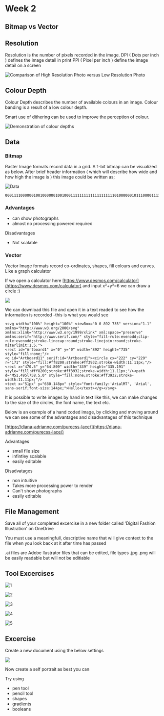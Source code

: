 # Week 2

## Bitmap vs Vector

## Resolution

Resolution is the number of pixels recorded in the image.  DPI \( Dots per inch \) defines the image detail in print PPI \( Pixel per inch \) define the image detail on a screen

![Comparison of High Resolution Photo versus Low Resolution Photo](https://ccideas.com/wp-content/uploads/2012/02/hi-low-res.jpg)

## Colour Depth

Colour Depth describes the number of available colours in an image. Colour banding is a result of a low colour depth.

Smart use of dithering can be used to improve the perception of colour.

![Demonstration of colour depths](https://upload.wikimedia.org/wikipedia/commons/9/9a/Colour_banding_example01.png)

## Data

### **Bitmap**

Raster Image formats record data in a grid. A 1-bit bitmap can be visualized as below.  After brief header information \( which will describe how wide and how high the image is \) this image could be written as;

![Data](https://qph.fs.quoracdn.net/main-qimg-94acd4eb2a7cb44c6b4b49eb7fab60f2)

```text
0001111000000100100000010010001111111111111111111101000000101110000111101000010110100001011010000101
```

### **Advantages**

* can show photographs
* almost no processing powered required

Disadvantages

* Not scalable

### **Vector** 

Vector Image formats record co-ordinates, shapes, fill colours and curves. Like a graph calculator

If we open a calculator here [https://www.desmos.com/calculator](https://www.desmos.com/calculator) and input x²+y²=6 we can draw a circle :\)

![](../../../.gitbook/assets/code-vector-copy.svg)

We can download this file and open it in a text readed to see how the information is recorded -this is what you would see

```text
<svg width="100%" height="100%" viewBox="0 0 892 735" version="1.1" xmlns="http://www.w3.org/2000/svg" xmlns:xlink="http://www.w3.org/1999/xlink" xml:space="preserve" xmlns:serif="http://www.serif.com/" style="fill-rule:evenodd;clip-rule:evenodd;stroke-linecap:round;stroke-linejoin:round;stroke-miterlimit:1.5;">
<rect id="Artboard1" x="0" y="0" width="892" height="735" style="fill:none;"/>
<g id="Artboard11" serif:id="Artboard1"><circle cx="222" cy="229" r="171" style="fill:#ff8200;stroke:#ff3932;stroke-width:11.11px;"/>
<rect x="470.5" y="64.809" width="339" height="335.191" style="fill:#ff8200;stroke:#ff3932;stroke-width:11.11px;"/><path d="M51,495l758.5,0" style="fill:none;stroke:#ff3932;stroke-width:11.11px;"/>
<text x="51px" y="680.148px" style="font-family:'ArialMT', 'Arial', sans-serif;font-size:144px;">Hello</text></g></svg>
```

It is possible to write images by hand in text like this, we can make changes to the size of the circles, the font name, the text etc.

Below is an example of a hand coded image, by clicking and moving around we can see some of the advantages and disadvantages of this technique

[https://diana-adrianne.com/purecss-lace/](https://diana-adrianne.com/purecss-lace/)

Advantages

* small file size
* infintley scalable
* easily editable

Disadvatages

* non intuitive
* Takes more processing power to render
* Can't show photographs
* easily editable

## File Management

Save all of your completed excercise in a new folder called 'Digital Fashion Illustration' on OneDrive

You must use a meaningfull, descriptive name that will give context to the file when you look back at it after time has passed

.ai files are Adobe Ilustrator files that can be edited, file types .jpg .png will be easily readable but will not be editiable

## Tool Excercises

![1](../../../.gitbook/assets/pen-tool_exercise7.png)

![2](../../../.gitbook/assets/pen-tool_exercise8.png)

![3](../../../.gitbook/assets/pen-tool_exercise9.png)

![4](../../../.gitbook/assets/pen-tool_exercise10.png)

![5](../../../.gitbook/assets/pen-tool_exercise11.png)

## Excercise

Create a new document using the below settings

![](../../../.gitbook/assets/image%20%2811%29.png)

Now create a self portrait as best you can

Try using

* pen tool
* pencil tool
* shapes
* gradients
* booleans


